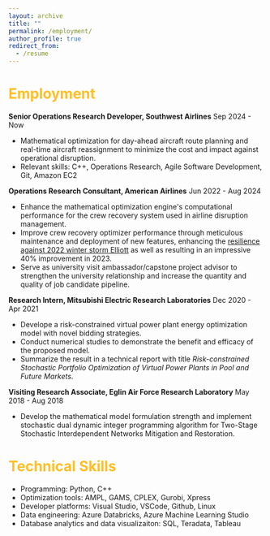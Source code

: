 ```yaml
---
layout: archive
title: ""
permalink: /employment/
author_profile: true
redirect_from:
  - /resume
---
```


<span style="color: #FFBF27;">Employment</span>
======

**Senior Operations Research Developer, Southwest Airlines**  Sep 2024 - Now
* Mathematical optimization for day-ahead aircraft route planning and real-time aircraft reassignment to minimize the cost and impact against operational disruption.
* Relevant skills: C++, Operations Research, Agile Software Development, Git, Amazon EC2

**Operations Research Consultant, American Airlines**  Jun 2022 - Aug 2024
* Enhance the mathematical optimization engine's computational performance for the crew recovery system used in airline disruption management.
* Improve crew recovery optimizer performance through meticulous maintenance and deployment of new features, enhancing the [resilience against 2022 winter storm Elliott](https://businesstravelerusa.com/news/american-airlines-coo-thanks-staff-over-remarkable-performance-in-december/) as well as resulting in an impressive 40% improvement in 2023.
* Serve as university visit ambassador/capstone project advisor to strengthen the university relationship and increase the quantity and quality of job candidate pipeline.

**Research Intern, Mitsubishi Electric Research Laboratories**  Dec 2020 - Apr 2021
* Develope a risk-constrained virtual power plant energy optimization model with novel bidding strategies. 
* Conduct numerical studies to demonstrate the benefit and efficacy of the proposed model.
* Summarize the result in a technical report with title _Risk-constrained Stochastic Portfolio Optimization of Virtual Power Plants in Pool and Future Markets_.

**Visiting Research Associate, Eglin Air Force Research Laboratory** May 2018 - Aug 2018
* Develop the mathematical model formulation strength and implement stochastic dual dynamic integer programming algorithm for Two-Stage Stochastic Interdependent Networks Mitigation and Restoration.

<span style="color: #FFBF27;">Technical Skills</span>
======

* Programming: Python, C++
* Optimization tools: AMPL, GAMS, CPLEX, Gurobi, Xpress
* Developer platforms: Visual Studio, VSCode, Github, Linux
* Data engineering: Azure Databricks, Azure Machine Learning Studio
* Database analytics and data visualizaiton: SQL, Teradata, Tableau